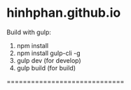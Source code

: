 # hinhphan.github.io

Build with gulp:

1. npm install
2. npm install gulp-cli -g
3. gulp dev (for develop)
4. gulp build (for build)

=============================

